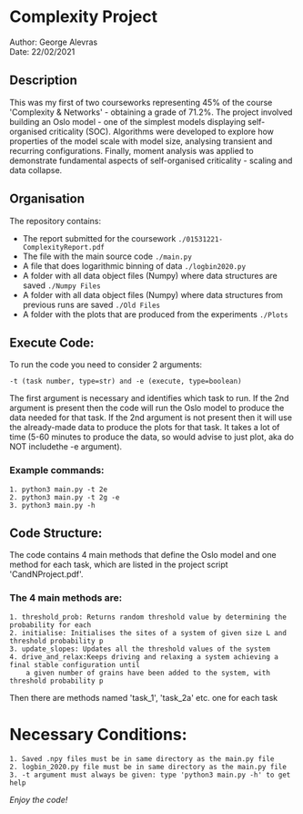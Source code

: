 # Complexity Project #

Author: George Alevras \
Date: 22/02/2021

## Description ##
This was my first of two courseworks representing 45% of the course 'Complexity & Networks' - obtaining a grade of 71.2%. The project involved building an Oslo model - one of the simplest models displaying self-organised criticality (SOC). Algorithms were developed to explore how properties of the model scale with model size, analysing transient and recurring configurations. Finally, moment analysis was applied to demonstrate fundamental aspects of self-organised criticality - scaling and data collapse.

## Organisation ##
The repository contains:
- The report submitted for the coursework `./01531221-ComplexityReport.pdf`
- The file with the main source code `./main.py`
- A file that does logarithmic binning of data `./logbin2020.py`
- A folder with all data object files (Numpy) where data structures are saved `./Numpy Files`
- A folder with all data object files (Numpy) where data structures from previous runs are saved `./Old Files`
- A folder with the plots that are produced from the experiments `./Plots`


## Execute Code: ##
To run the code you need to consider 2 arguments:
    
    -t (task number, type=str) and -e (execute, type=boolean)

The first argument is necessary and identifies which task to run. If the 2nd argument is present then the code will run the Oslo model to produce the data needed for that task. If the 2nd argument is not present then it will use the already-made data to produce the plots for that task. It takes a lot of time (5-60 minutes to produce the data, so would advise to just plot, aka do NOT includethe -e argument).

### Example commands: ###
    
    1. python3 main.py -t 2e
    2. python3 main.py -t 2g -e
    3. python3 main.py -h

## Code Structure: ##

The code contains 4 main methods that define the Oslo model and one method for each task, which are listed in the project script 'CandNProject.pdf'.

### The 4 main methods are: ###

    1. threshold_prob: Returns random threshold value by determining the probability for each
    2. initialise: Initialises the sites of a system of given size L and threshold probability p
    3. update_slopes: Updates all the threshold values of the system
    4. drive_and_relax:Keeps driving and relaxing a system achieving a final stable configuration until 
        a given number of grains have been added to the system, with threshold probability p

Then there are methods named 'task_1', 'task_2a' etc. one for each task

# Necessary Conditions: #
    1. Saved .npy files must be in same directory as the main.py file
    2. logbin_2020.py file must be in same directory as the main.py file
    3. -t argument must always be given: type 'python3 main.py -h' to get help

*Enjoy the code!*
